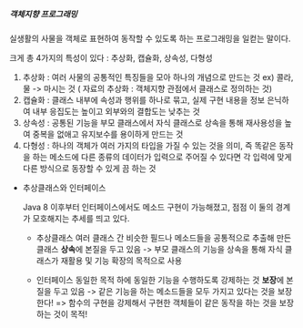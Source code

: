 ##### 객체지향 프로그래밍

실생활의 사물을 객체로 표현하여 동작할 수 있도록 하는 프로그래밍을 일컫는 말이다.

크게 총 4가지의 특성이 있다 : 추상화, 캡슐화, 상속성, 다형성

1. 추상화 : 여러 사물의 공통적인 특징들을 모아 하나의 개념으로 만드는 것 ex) 콜라, 물 -> 마시는 것 ( 자료의 추상화 : 객체지향 관점에서 클래스로 정의하는 것)
2. 캡슐화 : 클래스 내부에 속성과 행위를 하나로 묶고, 실제 구현 내용을 정보 은닉하여 내부 응집도는 높이고 외부와의 결합도는 낮추는 것
3. 상속성 : 공통된 기능을 부모 클래스에서 자식 클래스로 상속을 통해 재사용성을 높여 중복을 없애고 유지보수를 용이하게 만드는 것
4. 다형성 : 하나의 객체가 여러 가지의 타입을 가질 수 있는 것을 의미, 즉 똑같은 동작을 하는 메소드에 다른 종류의 데이터가 입력으로 주어질 수 있다면 각 입력에 맞게 다른 방식으로 동장할 수 있게 끔 하는 것


* 추상클래스와 인터페이스

  Java 8 이후부터 인터페이스에서도 메소드 구현이 가능해졌고, 점점 이 둘의 경계가 모호해지는 추세를 띄고 있다.
  
  - 추상클래스
    여러 클래스 간 비슷한 필드나 메소드들을 공통적으로 추출해 만든 클래스
    **상속**에 본질을 두고 있음 -> 부모 클래스의 기능을 상속을 통해 자식 클래스가 재활용 및 기능 확장의 목적으로 사용
  
  - 인터페이스
    동일한 목적 하에 동일한 기능을 수행하도록 강제하는 것
    **보장**에 본질을 두고 있음 -> 같은 기능을 하는 메소드들을 모두 가지고 있다는 것을 보장한다!
    => 함수의 구현을 강제해서 구현한 객체들이 같은 동작을 하는 것을 보장하는 것이 목적!
